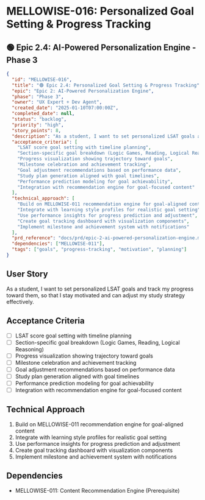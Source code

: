 # MELLOWISE-016: Personalized Goal Setting & Progress Tracking

## 🟢 Epic 2.4: AI-Powered Personalization Engine - Phase 3

```json
{
  "id": "MELLOWISE-016",
  "title": "🟢 Epic 2.4: Personalized Goal Setting & Progress Tracking",
  "epic": "Epic 2: AI-Powered Personalization Engine",
  "phase": "Phase 3",
  "owner": "UX Expert + Dev Agent",
  "created_date": "2025-01-10T07:00:00Z",
  "completed_date": null,
  "status": "backlog",
  "priority": "high",
  "story_points": 8,
  "description": "As a student, I want to set personalized LSAT goals and track my progress toward them, so that I stay motivated and can adjust my study strategy effectively.",
  "acceptance_criteria": [
    "LSAT score goal setting with timeline planning",
    "Section-specific goal breakdown (Logic Games, Reading, Logical Reasoning)",
    "Progress visualization showing trajectory toward goals",
    "Milestone celebration and achievement tracking",
    "Goal adjustment recommendations based on performance data",
    "Study plan generation aligned with goal timelines",
    "Performance prediction modeling for goal achievability",
    "Integration with recommendation engine for goal-focused content"
  ],
  "technical_approach": [
    "Build on MELLOWISE-011 recommendation engine for goal-aligned content",
    "Integrate with learning style profiles for realistic goal setting",
    "Use performance insights for progress prediction and adjustment",
    "Create goal tracking dashboard with visualization components",
    "Implement milestone and achievement system with notifications"
  ],
  "prd_reference": "docs/prd/epic-2-ai-powered-personalization-engine.md",
  "dependencies": ["MELLOWISE-011"],
  "tags": ["goals", "progress-tracking", "motivation", "planning"]
}
```

## User Story
As a student, I want to set personalized LSAT goals and track my progress toward them, so that I stay motivated and can adjust my study strategy effectively.

## Acceptance Criteria
- [ ] LSAT score goal setting with timeline planning
- [ ] Section-specific goal breakdown (Logic Games, Reading, Logical Reasoning)
- [ ] Progress visualization showing trajectory toward goals
- [ ] Milestone celebration and achievement tracking
- [ ] Goal adjustment recommendations based on performance data
- [ ] Study plan generation aligned with goal timelines
- [ ] Performance prediction modeling for goal achievability
- [ ] Integration with recommendation engine for goal-focused content

## Technical Approach
1. Build on MELLOWISE-011 recommendation engine for goal-aligned content
2. Integrate with learning style profiles for realistic goal setting
3. Use performance insights for progress prediction and adjustment
4. Create goal tracking dashboard with visualization components
5. Implement milestone and achievement system with notifications

## Dependencies
- MELLOWISE-011: Content Recommendation Engine (Prerequisite)
